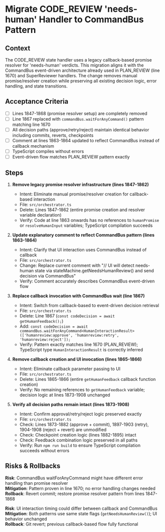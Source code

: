 # Migrate CODE_REVIEW 'needs-human' Handler to CommandBus Pattern

## Context
The CODE_REVIEW state handler uses a legacy callback-based promise resolver for 'needs-human' verdicts. This migration aligns it with the CommandBus event-driven architecture already used in PLAN_REVIEW (line 1670) and SuperReviewer handlers. The change removes manual promise/resolver creation while preserving all existing decision logic, error handling, and state transitions.

## Acceptance Criteria
- [ ] Lines 1847-1868 (promise resolver setup) are completely removed
- [ ] Line 1867 replaced with `commandBus.waitForAnyCommand()` pattern matching line 1670
- [ ] All decision paths (approve/retry/reject) maintain identical behavior including commits, reverts, checkpoints
- [ ] Comment at lines 1863-1864 updated to reflect CommandBus instead of callback mechanism
- [ ] TypeScript compiles without errors
- [ ] Event-driven flow matches PLAN_REVIEW pattern exactly

## Steps

1. **Remove legacy promise resolver infrastructure (lines 1847-1862)**
   - Intent: Eliminate manual promise/resolver creation for callback-based interaction
   - File: `src/orchestrator.ts`
   - Delete: Lines 1847-1862 (entire promise creation and resolver variable declaration)
   - Verify: Code at line 1863 onwards has no references to `humanPromise` or `resolveHumanInput` variables; TypeScript compilation succeeds

2. **Update explanatory comment to reflect CommandBus pattern (lines 1863-1864)**
   - Intent: Clarify that UI interaction uses CommandBus instead of callback
   - File: `src/orchestrator.ts`
   - Change: Replace current comment with "// UI will detect needs-human state via stateMachine.getNeedsHumanReview() and send decision via CommandBus"
   - Verify: Comment accurately describes CommandBus event-driven flow

3. **Replace callback invocation with CommandBus wait (line 1867)**
   - Intent: Switch from callback-based to event-driven decision retrieval
   - File: `src/orchestrator.ts`
   - Delete: Line 1867 (`const codeDecision = await getHumanFeedback();`)
   - Add: `const codeDecision = await commandBus.waitForAnyCommand<HumanInteractionResult>(['humanreview:approve', 'humanreview:retry', 'humanreview:reject']);`
   - Verify: Pattern exactly matches line 1670 (PLAN_REVIEW); TypeScript type `HumanInteractionResult` is correctly inferred

4. **Remove callback creation and UI invocation (lines 1865-1866)**
   - Intent: Eliminate callback parameter passing to UI
   - File: `src/orchestrator.ts`
   - Delete: Lines 1865-1866 (entire `getHumanFeedback` callback function creation)
   - Verify: No remaining references to `getHumanFeedback` variable; decision logic at lines 1873-1908 unchanged

5. **Verify all decision paths remain intact (lines 1873-1908)**
   - Intent: Confirm approval/retry/reject logic preserved exactly
   - File: `src/orchestrator.ts`
   - Check: Lines 1873-1882 (approve + commit), 1897-1903 (retry), 1904-1908 (reject + revert) are unmodified
   - Check: Checkpoint creation logic (lines 1882-1895) intact
   - Check: Feedback combination logic preserved in all paths
   - Verify: Run `npm run build` to ensure TypeScript compilation succeeds without errors

## Risks & Rollbacks

**Risk**: CommandBus waitForAnyCommand might have different error handling than promise resolver  
**Mitigation**: Pattern proven in line 1670; no error handling changes needed  
**Rollback**: Revert commit; restore promise resolver pattern from lines 1847-1868

**Risk**: UI interaction timing could differ between callback and CommandBus  
**Mitigation**: Both patterns use same state flags (`getNeedsHumanReview()`); UI behavior unchanged  
**Rollback**: Git revert; previous callback-based flow fully functional
